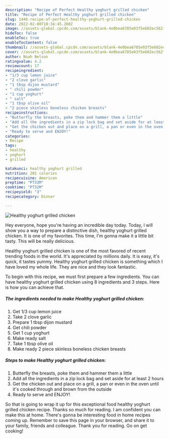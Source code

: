 ```yaml
---
description: "Recipe of Perfect Healthy yoghurt grilled chicken"
title: "Recipe of Perfect Healthy yoghurt grilled chicken"
slug: 1446-recipe-of-perfect-healthy-yoghurt-grilled-chicken
date: 2022-02-08T18:34:45.260Z
image: //assets-global.cpcdn.com/assets/blank-4e0bea6785e03f5e602ec562f230caae08da540cada707380b4fe1bbebba43da.png
hideToc: false
enableToc: true
enableTocContent: false
thumbnail: //assets-global.cpcdn.com/assets/blank-4e0bea6785e03f5e602ec562f230caae08da540cada707380b4fe1bbebba43da.png
cover: //assets-global.cpcdn.com/assets/blank-4e0bea6785e03f5e602ec562f230caae08da540cada707380b4fe1bbebba43da.png
author: Noah Nelson
ratingvalue: 4.2
reviewcount: 17
recipeingredient:
- "1/3 cup lemon juice"
- "2 clove garlic"
- "1 tbsp dijon mustard"
- " chili powder"
- "1 cup yoghurt"
- " salt"
- "1 tbsp olive oil"
- "2 piece skinless boneless chicken breasts"
recipeinstructions:
- "Butterfly the breasts, poke them and hammer them a little"
- "Add all the ingredients in a zip lock bag and set aside for at least 2 hours"
- "Get the chicken out and place on a grill, a pan or even in the oven until it&#39;s cooked through and brown from the outside"
- "Ready to serve and ENJOY!"
categories:
- Recipe
tags:
- healthy
- yoghurt
- grilled

katakunci: healthy yoghurt grilled 
nutrition: 201 calories
recipecuisine: American
preptime: "PT33M"
cooktime: "PT32M"
recipeyield: "3"
recipecategory: Dinner

---
```



![Healthy yoghurt grilled chicken](//assets-global.cpcdn.com/assets/blank-4e0bea6785e03f5e602ec562f230caae08da540cada707380b4fe1bbebba43da.png)

Hey everyone, hope you're having an incredible day today. Today, I will show you a way to prepare a distinctive dish, healthy yoghurt grilled chicken. It is one of my favorites. This time, I'm gonna make it a little bit tasty. This will be really delicious.



Healthy yoghurt grilled chicken is one of the most favored of recent trending foods in the world. It's appreciated by millions daily. It is easy, it's quick, it tastes yummy. Healthy yoghurt grilled chicken is something which I have loved my whole life. They are nice and they look fantastic.


To begin with this recipe, we must first prepare a few ingredients. You can have healthy yoghurt grilled chicken using 8 ingredients and 3 steps. Here is how you can achieve that.

<!--inarticleads1-->

##### The ingredients needed to make Healthy yoghurt grilled chicken:

1. Get 1/3 cup lemon juice
1. Take 2 clove garlic
1. Prepare 1 tbsp dijon mustard
1. Get  chili powder
1. Get 1 cup yoghurt
1. Make ready  salt
1. Take 1 tbsp olive oil
1. Make ready 2 piece skinless boneless chicken breasts




<!--inarticleads2-->

##### Steps to make Healthy yoghurt grilled chicken:

1. Butterfly the breasts, poke them and hammer them a little
1. Add all the ingredients in a zip lock bag and set aside for at least 2 hours
1. Get the chicken out and place on a grill, a pan or even in the oven until it&#39;s cooked through and brown from the outside
1. Ready to serve and ENJOY!



So that is going to wrap it up for this exceptional food healthy yoghurt grilled chicken recipe. Thanks so much for reading. I am confident you can make this at home. There's gonna be interesting food in home recipes coming up. Remember to save this page in your browser, and share it to your family, friends and colleague. Thank you for reading. Go on get cooking!
